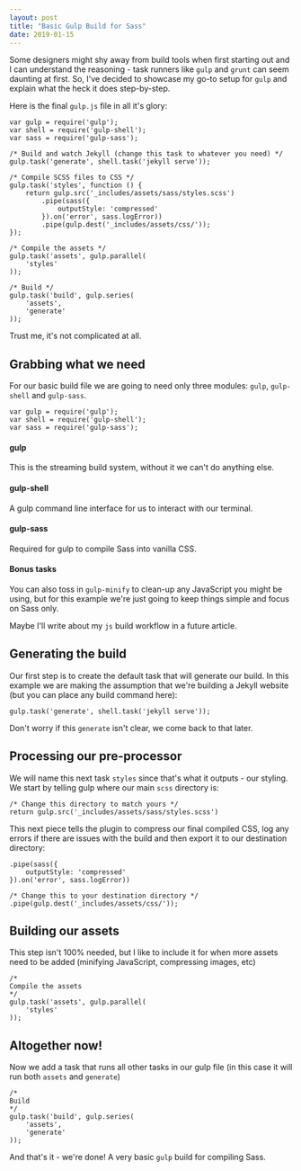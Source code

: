 ```yaml
---
layout: post
title: "Basic Gulp Build for Sass"
date: 2019-01-15
---
```



Some designers might shy away from build tools when first starting out and I can understand the reasoning - task runners like `gulp` and `grunt` can seem daunting at first. So, I've decided to showcase my go-to setup for `gulp` and explain what the heck it does step-by-step. 

Here is the final `gulp.js` file in all it's glory:


    var gulp = require('gulp');
    var shell = require('gulp-shell');
    var sass = require('gulp-sass');
    
    /* Build and watch Jekyll (change this task to whatever you need) */
    gulp.task('generate', shell.task('jekyll serve'));
    
    /* Compile SCSS files to CSS */
    gulp.task('styles', function () {
        return gulp.src('_includes/assets/sass/styles.scss')
            .pipe(sass({
                outputStyle: 'compressed'
            }).on('error', sass.logError))
            .pipe(gulp.dest('_includes/assets/css/'));
    });
    
    /* Compile the assets */
    gulp.task('assets', gulp.parallel(
        'styles'
    ));
    
    /* Build */
    gulp.task('build', gulp.series(
        'assets',
        'generate'
    ));


Trust me, it's not complicated at all.

## Grabbing what we need

For our basic build file we are going to need only three modules: `gulp`, `gulp-shell` and `gulp-sass`.


    var gulp = require('gulp');
    var shell = require('gulp-shell');
    var sass = require('gulp-sass');


#### gulp
This is the streaming build system, without it we can't do anything else.

#### gulp-shell
A gulp command line interface for us to interact with our terminal.

#### gulp-sass
Required for gulp to compile Sass into vanilla CSS.

#### Bonus tasks

<p>You can also toss in <code>gulp-minify</code> to clean-up any JavaScript you might be using, but for this example we're just going to keep things simple and focus on Sass only.</p>

<p class="no-margin">Maybe I'll write about my <code>js</code> build workflow in a future article.</p>

## Generating the build

Our first step is to create the default task that will generate our build. In this example we are making the assumption that we're building a Jekyll website (but you can place any build command here):


    gulp.task('generate', shell.task('jekyll serve'));


Don't worry if this `generate` isn't clear, we come back to that later.

## Processing our pre-processor

We will name this next task `styles` since that's what it outputs - our styling. We start by telling gulp where our main `scss` directory is:


    /* Change this directory to match yours */
    return gulp.src('_includes/assets/sass/styles.scss')


This next piece tells the plugin to compress our final compiled CSS, log any errors if there are issues with the build and then export it to our destination directory:


    .pipe(sass({
        outputStyle: 'compressed'
    }).on('error', sass.logError))

    /* Change this to your destination directory */
    .pipe(gulp.dest('_includes/assets/css/'));


## Building our assets

This step isn't 100% needed, but I like to include it for when more assets need to be added (minifying JavaScript, compressing images, etc)


    /*
    Compile the assets
    */
    gulp.task('assets', gulp.parallel(
        'styles'
    ));


## Altogether now!

Now we add a task that runs all other tasks in our gulp file (in this case it will run both `assets` and `generate`)


    /*
    Build
    */
    gulp.task('build', gulp.series(
        'assets',
        'generate'
    ));


And that's it - we're done! A very basic `gulp` build for compiling Sass.

